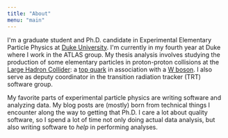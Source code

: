 ```yaml
---
title: "About"
menu: "main"
---
```


I'm a graduate student and Ph.D. candidate in Experimental Elementary
Particle Physics at [Duke University](https://www.duke.edu/). I'm
currently in my fourth year at Duke where I work in the ATLAS
group. My thesis analysis involves studying the production of some
elementary particles in proton-proton collisions at the [Large Hadron
Collider](https://en.wikipedia.org/wiki/Large_Hadron_Collider): a [top
quark](https://en.wikipedia.org/wiki/Top_quark) in association with a
[W boson](https://en.wikipedia.org/wiki/W_and_Z_bosons). I also serve
as deputy coordinator in the transition radiation tracker (TRT)
software group.

My favorite parts of experimental particle physics are writing
software and analyzing data. My blog posts are (mostly) born from
technical things I encounter along the way to getting that Ph.D. I
care a lot about quality software, so I spend a lot of time not only
doing actual data analysis, but also writing software to _help_ in
performing analyses.
